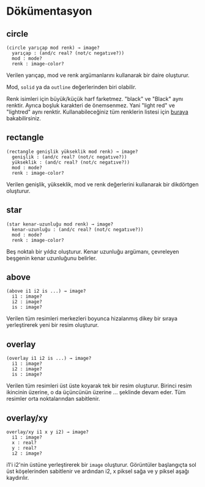 # Dökümentasyon

## circle

```racket
(circle yarıçap mod renk) → image?
  yarıçap : (and/c real? (not/c negatıve?))
  mod : mode?
  renk : image-color?
```

Verilen yarıçap, mod ve renk argümanlarını kullanarak bir daire oluşturur.

Mod, `solid` ya da `outline` değerlerinden biri olabilir.

Renk isimleri için büyük/küçük harf farketmez. "black" ve "Black" aynı renktir. Ayrıca boşluk karakteri de önemsenmez. Yani "light red" ve "lightred" aynı renktir. Kullanabileceğiniz tüm renklerin listesi için [buraya](https://docs.racket-lang.org/draw/color-database___.html) bakabilirsiniz.

## rectangle

```racket
(rectangle genişlik yükseklik mod renk) → image?
  genişlik : (and/c real? (not/c negatıve?))
  yükseklik : (and/c real? (not/c negatıve?))
  mod : mode?
  renk : image-color?
```

Verilen genişlik, yükseklik, mod ve renk değerlerini kullanarak bir dikdörtgen oluşturur.

## star

```racket
(star kenar-uzunluğu mod renk) → image?
  kenar-uzunluğu : (and/c real? (not/c negatıve?))
  mod : mode?
  renk : image-color?
```

Beş noktalı bir yıldız oluşturur. Kenar uzunluğu argümanı, çevreleyen beşgenin kenar uzunluğunu belirler.

## above

```racket
(above i1 i2 is ...) → image?
  i1 : image?
  i2 : image?
  is : image?
```

Verilen tüm resimleri merkezleri boyunca hizalanmış dikey bir sıraya yerleştirerek yeni bir resim oluşturur.

## overlay

```racket
(overlay i1 i2 is ...) → image?
  i1 : image?
  i2 : image?
  is : image?
```

Verilen tüm resimleri üst üste koyarak tek bir resim oluşturur. Birinci resim ikincinin üzerine, o da üçüncünün üzerine ... şeklinde devam eder. Tüm resimler orta noktalarından sabitlenir.

## overlay/xy

```racket
overlay/xy i1 x y i2) → image?
  i1 : image?
  x : real?
  y : real?
  ı2 : image?
```

i1'i i2'nin üstüne yerleştirerek bir `image` oluşturur. Görüntüler başlangıçta sol üst köşelerinden sabitlenir ve ardından i2, x piksel sağa ve y piksel aşağı kaydırılır.
